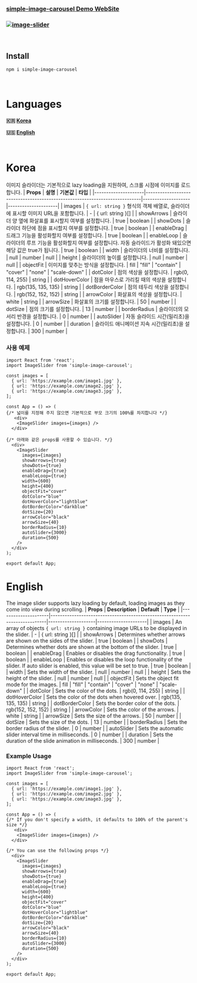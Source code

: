 ### [simple-image-carousel Demo WebSite](https://heeeete.github.io/simple-image-carousel/)

### [![image-slider](https://github.com/heeeete/simple-image-carousel/assets/101648575/b1bdd6a6-85a0-42f0-b25c-ddfa8ea4b007)](https://heeeete.github.io/simple-image-carousel/)

<br/>

## Install
```
npm i simple-image-carousel
```

<br/>

# Languages
**🇰🇷 [Korea](#Korea)**

**🇺🇸 [English](#English)**

<br/>

# Korea
이미지 슬라이더는 기본적으로 lazy loading을 지원하여, 스크롤 시점에 이미지를 로드합니다.
| **Props** | **설명** | **기본값** | **타입** |
|---------------------|----------------------------------------------------------------------------|--------------------|---------------------|
| images | `{ url: string }` 형식의 객체 배열로, 슬라이더에 표시할 이미지 URL을 포함합니다. | - | { url: string }[] |
| showArrows | 슬라이더 양 옆에 화살표를 표시할지 여부를 설정합니다. | true | boolean |
| showDots | 슬라이더 하단에 점을 표시할지 여부를 설정합니다. | true | boolean |
| enableDrag | 드래그 기능을 활성화할지 여부를 설정합니다. | true | boolean |
| enableLoop | 슬라이더의 루프 기능을 활성화할지 여부를 설정합니다. 자동 슬라이드가 활성화 돼있으면 해당 값은 true가 됩니다. | true | boolean |
| width | 슬라이더의 너비를 설정합니다. | null | number \| null |
| height | 슬라이더의 높이를 설정합니다. | null | number \| null |
| objectFit | 이미지를 맞추는 방식을 설정합니다. | fill | "fill" \| "contain" \| "cover" \| "none" \| "scale-down" |
| dotColor | 점의 색상을 설정합니다. | rgb(0, 114, 255) | string |
| dotHoverColor | 점을 마우스로 가리킬 때의 색상을 설정합니다. | rgb(135, 135, 135) | string |
| dotBorderColor | 점의 테두리 색상을 설정합니다. | rgb(152, 152, 152) | string |
| arrowColor | 화살표의 색상을 설정합니다. | white | string |
| arrowSize | 화살표의 크기를 설정합니다. | 50 | number |
| dotSize | 점의 크기를 설정합니다. | 13 | number |
| borderRadius | 슬라이더의 모서리 반경을 설정합니다. | 0 | number |
| autoSlider | 자동 슬라이드 시간(밀리초)을 설정합니다. | 0 | number |
| duration | 슬라이드 애니메이션 지속 시간(밀리초)을 설정합니다. | 300 | number |

### 사용 예제

```
import React from 'react';
import ImageSlider from 'simple-image-carousel';

const images = [
  { url: 'https://example.com/image1.jpg' },
  { url: 'https://example.com/image2.jpg' },
  { url: 'https://example.com/image3.jpg' },
];

const App = () => (
{/* 넓이를 지정해 주지 않으면 기본적으로 부모 크기의 100%를 차지합니다 */}
   <div>
    <ImageSlider images={images} />
  </div>

{/* 아래와 같은 props를 사용할 수 있습니다. */}
  <div>
    <ImageSlider
      images={images}
      showArrows={true}
      showDots={true}
      enableDrag={true}
      enableLoop={true}
      width={600}
      height={400}
      objectFit="cover"
      dotColor="blue"
      dotHoverColor="lightblue"
      dotBorderColor="darkblue"
      dotSize={20}
      arrowColor="black"
      arrowSize={40}
      borderRadius={10}
      autoSlider={3000}
      duration={500}
    />
  </div>
);

export default App;
```

# English
The image slider supports lazy loading by default, loading images as they come into view during scrolling.
| **Props** | **Description** | **Default** | **Type** |
|---------------------|----------------------------------------------------------------------------|--------------------|---------------------|
| images | An array of objects `{ url: string }` containing image URLs to be displayed in the slider. | - | { url: string }[] |
| showArrows | Determines whether arrows are shown on the sides of the slider. | true | boolean |
| showDots | Determines whether dots are shown at the bottom of the slider. | true | boolean |
| enableDrag | Enables or disables the drag functionality. | true | boolean |
| enableLoop | Enables or disables the loop functionality of the slider. If auto slider is enabled, this value will be set to true. | true | boolean |
| width | Sets the width of the slider. | null | number \| null |
| height | Sets the height of the slider. | null | number \| null |
| objectFit | Sets the object fit mode for the images. | fill | "fill" \| "contain" \| "cover" \| "none" \| "scale-down" |
| dotColor | Sets the color of the dots. | rgb(0, 114, 255) | string |
| dotHoverColor | Sets the color of the dots when hovered over. | rgb(135, 135, 135) | string |
| dotBorderColor | Sets the border color of the dots. | rgb(152, 152, 152) | string |
| arrowColor | Sets the color of the arrows. | white | string |
| arrowSize | Sets the size of the arrows. | 50 | number |
| dotSize | Sets the size of the dots. | 13 | number |
| borderRadius | Sets the border radius of the slider. | 0 | number |
| autoSlider | Sets the automatic slider interval time in milliseconds. | 0 | number |
| duration | Sets the duration of the slide animation in milliseconds. | 300 | number |

### Example Usage

```
import React from 'react';
import ImageSlider from 'simple-image-carousel';

const images = [
  { url: 'https://example.com/image1.jpg' },
  { url: 'https://example.com/image2.jpg' },
  { url: 'https://example.com/image3.jpg' },
];

const App = () => (
{/* If you don't specify a width, it defaults to 100% of the parent's size */}
   <div>
    <ImageSlider images={images} />
  </div>

{/* You can use the following props */}
  <div>
    <ImageSlider
      images={images}
      showArrows={true}
      showDots={true}
      enableDrag={true}
      enableLoop={true}
      width={600}
      height={400}
      objectFit="cover"
      dotColor="blue"
      dotHoverColor="lightblue"
      dotBorderColor="darkblue"
      dotSize={20}
      arrowColor="black"
      arrowSize={40}
      borderRadius={10}
      autoSlider={3000}
      duration={500}
    />
  </div>
);

export default App;
```
